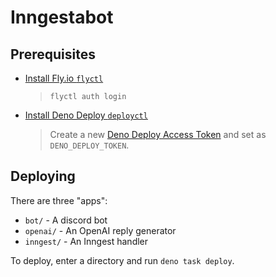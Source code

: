 # Inngestabot

## Prerequisites

- [Install Fly.io `flyctl`](https://fly.io/docs/hands-on/install-flyctl/)
  > `flyctl auth login`
- [Install Deno Deploy `deployctl`](https://deno.com/deploy/docs/deployctl)
  > Create a new [Deno Deploy Access Token](https://dash.deno.com/account#access-tokens) and set as `DENO_DEPLOY_TOKEN`.

## Deploying

There are three "apps":

- `bot/` - A discord bot
- `openai/` - An OpenAI reply generator
- `inngest/` - An Inngest handler

To deploy, enter a directory and run `deno task deploy`.
